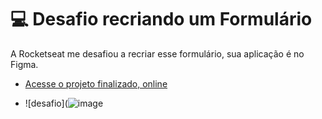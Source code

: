 # 💻 Desafio recriando um Formulário 

A Rocketseat me desafiou a recriar esse formulário, sua aplicação é no Figma.

- [Acesse o projeto finalizado, online](https://pablonicolino.github.io/Form.Av-Mentoria/)

- ![desafio](![image](https://github.com/PabloNicolino/Form.Av-Mentoria/assets/103440908/f50d7ac0-3f48-419f-a799-3b6c68fd3eee)
